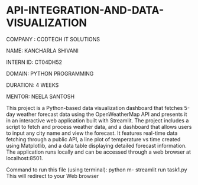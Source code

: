 # API-INTEGRATION-AND-DATA-VISUALIZATION
COMPANY : CODTECH IT SOLUTIONS

NAME: KANCHARLA SHIVANI

INTERN ID: CT04DH52

DOMAIN: PYTHON PROGRAMMING

DURATION: 4 WEEKS

MENTOR: NEELA SANTOSH

This project is a Python-based data visualization dashboard that fetches 5-day weather forecast data using the OpenWeatherMap API and presents it in an interactive web application built with Streamlit. The project includes a script to fetch and process weather data, and a dashboard that allows users to input any city name and view the forecast. It features real-time data fetching through a public API, a line plot of temperature vs time created using Matplotlib, and a data table displaying detailed forecast information. The application runs locally and can be accessed through a web browser at localhost:8501.

Command to run this file (using terminal): python m- streamlit run task1.py
This will redirect to your Web browser
